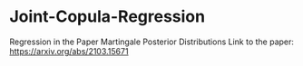 # Joint-Copula-Regression
Regression in the Paper Martingale Posterior Distributions
Link to the paper: https://arxiv.org/abs/2103.15671
